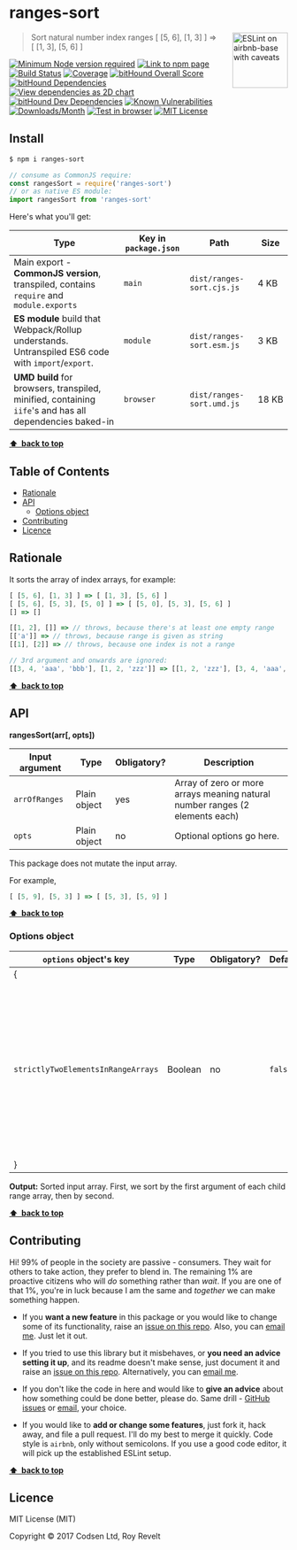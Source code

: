# ranges-sort

<a href="https://github.com/revelt/eslint-on-airbnb-base-badge" style="float: right; padding: 0 0 20px 20px;"><img src="https://cdn.rawgit.com/revelt/eslint-on-airbnb-base-badge/0c3e46c9/lint-badge.svg" alt="ESLint on airbnb-base with caveats" width="100" align="right"></a>

> Sort natural number index ranges [ \[5, 6], \[1, 3] ] => [ \[1, 3], \[5, 6] ]

[![Minimum Node version required][node-img]][node-url]
[![Link to npm page][npm-img]][npm-url]
[![Build Status][travis-img]][travis-url]
[![Coverage][cov-img]][cov-url]
[![bitHound Overall Score][overall-img]][overall-url]
[![bitHound Dependencies][deps-img]][deps-url]
[![View dependencies as 2D chart][deps2d-img]][deps2d-url]
[![bitHound Dev Dependencies][dev-img]][dev-url]
[![Known Vulnerabilities][vulnerabilities-img]][vulnerabilities-url]
[![Downloads/Month][downloads-img]][downloads-url]
[![Test in browser][runkit-img]][runkit-url]
[![MIT License][license-img]][license-url]

## Install

```bash
$ npm i ranges-sort
```

```js
// consume as CommonJS require:
const rangesSort = require('ranges-sort')
// or as native ES module:
import rangesSort from 'ranges-sort'
```

Here's what you'll get:

Type            | Key in `package.json` | Path  | Size
----------------|-----------------------|-------|--------
Main export - **CommonJS version**, transpiled, contains `require` and `module.exports` | `main`                | `dist/ranges-sort.cjs.js` | 4&nbsp;KB
**ES module** build that Webpack/Rollup understands. Untranspiled ES6 code with `import`/`export`. | `module`              | `dist/ranges-sort.esm.js` | 3&nbsp;KB
**UMD build** for browsers, transpiled, minified, containing `iife`'s and has all dependencies baked-in | `browser`            | `dist/ranges-sort.umd.js` | 18&nbsp;KB

**[⬆ &nbsp;back to top](#)**

## Table of Contents

<!-- START doctoc generated TOC please keep comment here to allow auto update -->
<!-- DON'T EDIT THIS SECTION, INSTEAD RE-RUN doctoc TO UPDATE -->


- [Rationale](#rationale)
- [API](#api)
  - [Options object](#options-object)
- [Contributing](#contributing)
- [Licence](#licence)

<!-- END doctoc generated TOC please keep comment here to allow auto update -->

## Rationale

It sorts the array of index arrays, for example:

```js
[ [5, 6], [1, 3] ] => [ [1, 3], [5, 6] ]
[ [5, 6], [5, 3], [5, 0] ] => [ [5, 0], [5, 3], [5, 6] ]
[] => []

[[1, 2], []] => // throws, because there's at least one empty range
[['a']] => // throws, because range is given as string
[[1], [2]] => // throws, because one index is not a range

// 3rd argument and onwards are ignored:
[[3, 4, 'aaa', 'bbb'], [1, 2, 'zzz']] => [[1, 2, 'zzz'], [3, 4, 'aaa', 'bbb']]
```

**[⬆ &nbsp;back to top](#)**

## API

**rangesSort(arr[, opts])**

Input argument   | Type         | Obligatory? | Description
-----------------|--------------|-------------|--------------
`arrOfRanges`    | Plain object | yes         | Array of zero or more arrays meaning natural number ranges (2 elements each)
`opts`           | Plain object | no          | Optional options go here.

This package does not mutate the input array.

For example,

```js
[ [5, 9], [5, 3] ] => [ [5, 3], [5, 9] ]
```

**[⬆ &nbsp;back to top](#)**

### Options object

`options` object's key             | Type     | Obligatory? | Default     | Description
-----------------------------------|----------|-------------|-------------|----------------------
{                                  |          |             |             |
`strictlyTwoElementsInRangeArrays` | Boolean  | no          | `false`     | If set to true, when there are more or less than 3 elements in any of the ranges, it will `throw`. For example, input being `[ [1, 2, 'zzz'] ]` would throw.
}                                  |          |             |             |

**Output:** Sorted input array. First, we sort by the first argument of each child range array, then by second.

**[⬆ &nbsp;back to top](#)**

## Contributing

Hi! 99% of people in the society are passive - consumers. They wait for others to take action, they prefer to blend in. The remaining 1% are proactive citizens who will _do_ something rather than _wait_. If you are one of that 1%, you're in luck because I am the same and _together_ we can make something happen.

* If you **want a new feature** in this package or you would like to change some of its functionality, raise an [issue on this repo](https://github.com/codsen/ranges-sort/issues). Also, you can [email me](mailto:roy@codsen.com). Just let it out.

* If you tried to use this library but it misbehaves, or **you need an advice setting it up**, and its readme doesn't make sense, just document it and raise an [issue on this repo](https://github.com/codsen/ranges-sort/issues). Alternatively, you can [email me](mailto:roy@codsen.com).

* If you don't like the code in here and would like to **give an advice** about how something could be done better, please do. Same drill - [GitHub issues](https://github.com/codsen/ranges-sort/issues) or [email](mailto:roy@codsen.com), your choice.

* If you would like to **add or change some features**, just fork it, hack away, and file a pull request. I'll do my best to merge it quickly. Code style is `airbnb`, only without semicolons. If you use a good code editor, it will pick up the established ESLint setup.

**[⬆ &nbsp;back to top](#)**

## Licence

MIT License (MIT)

Copyright © 2017 Codsen Ltd, Roy Revelt

[node-img]: https://img.shields.io/node/v/ranges-sort.svg?style=flat-square&label=works%20on%20node
[node-url]: https://www.npmjs.com/package/ranges-sort

[npm-img]: https://img.shields.io/npm/v/ranges-sort.svg?style=flat-square&label=release
[npm-url]: https://www.npmjs.com/package/ranges-sort

[travis-img]: https://img.shields.io/travis/codsen/ranges-sort.svg?style=flat-square
[travis-url]: https://travis-ci.org/codsen/ranges-sort

[cov-img]: https://coveralls.io/repos/github/codsen/ranges-sort/badge.svg?style=flat-square?branch=master
[cov-url]: https://coveralls.io/github/codsen/ranges-sort?branch=master

[overall-img]: https://img.shields.io/bithound/code/github/codsen/ranges-sort.svg?style=flat-square
[overall-url]: https://www.bithound.io/github/codsen/ranges-sort

[deps-img]: https://img.shields.io/bithound/dependencies/github/codsen/ranges-sort.svg?style=flat-square
[deps-url]: https://www.bithound.io/github/codsen/ranges-sort/master/dependencies/npm

[deps2d-img]: https://img.shields.io/badge/deps%20in%202D-see_here-08f0fd.svg?style=flat-square
[deps2d-url]: http://npm.anvaka.com/#/view/2d/ranges-sort

[dev-img]: https://img.shields.io/bithound/devDependencies/github/codsen/ranges-sort.svg?style=flat-square
[dev-url]: https://www.bithound.io/github/codsen/ranges-sort/master/dependencies/npm

[vulnerabilities-img]: https://snyk.io/test/github/codsen/ranges-sort/badge.svg?style=flat-square
[vulnerabilities-url]: https://snyk.io/test/github/codsen/ranges-sort

[downloads-img]: https://img.shields.io/npm/dm/ranges-sort.svg?style=flat-square
[downloads-url]: https://npmcharts.com/compare/ranges-sort

[runkit-img]: https://img.shields.io/badge/runkit-test_in_browser-a853ff.svg?style=flat-square
[runkit-url]: https://npm.runkit.com/ranges-sort

[license-img]: https://img.shields.io/npm/l/ranges-sort.svg?style=flat-square
[license-url]: https://github.com/codsen/ranges-sort/blob/master/license.md
